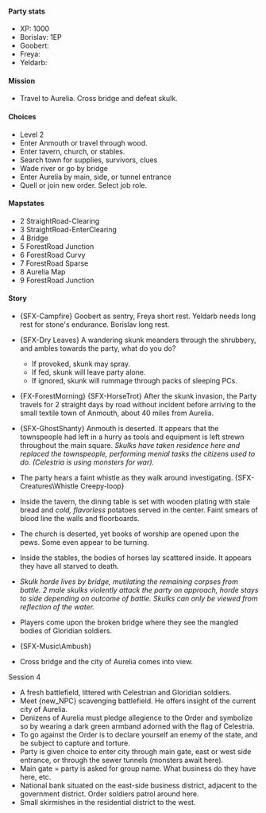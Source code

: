#### Party stats
- XP: 1000
- Borislav: 1EP
- Goobert:
- Freya:
- Yeldarb:
#### Mission
- Travel to Aurelia. Cross bridge and defeat skulk.
#### Choices
- Level 2
- Enter Anmouth or travel through wood.
- Enter tavern, church, or stables.
- Search town for supplies, survivors, clues
- Wade river or go by bridge
- Enter Aurelia by main, side, or tunnel entrance
- Quell or join new order. Select job role.
#### Mapstates
- 2 StraightRoad-Clearing
- 3 StraightRoad-EnterClearing
- 4 Bridge
- 5 ForestRoad Junction
- 6 ForestRoad Curvy
- 7 ForestRoad Sparse
- 8 Aurelia Map
- 9 ForestRoad Junction
#### Story
- {SFX-Campfire} Goobert as sentry, Freya short rest. Yeldarb needs long rest for stone's endurance. Borislav long rest.
- {SFX-Dry Leaves} A wandering skunk meanders through the shrubbery, and ambles towards the party, what do you do?
	- If provoked, skunk may spray.
	- If fed, skunk will leave party alone.
	- If ignored, skunk will rummage through packs of sleeping PCs.
- {FX-ForestMorning} {SFX-HorseTrot} After the skunk invasion, the Party travels for 2 straight days by road without incident before arriving to the small textile town of Anmouth, about 40 miles from Aurelia.
- {SFX-GhostShanty} Anmouth is deserted. It appears that the townspeople had left in a hurry as tools and equipment is left strewn throughout the main square. *Skulks have taken residence here and replaced the townspeople, performing menial tasks the citizens used to do. (Celestria is using monsters for war).*
- The party hears a faint whistle as they walk around investigating. {SFX-Creatures\\Whistle Creepy-loop}

- Inside the tavern, the dining table is set with wooden plating with stale bread and *cold, flavorless* potatoes served in the center. Faint smears of blood line the walls and floorboards.
- The church is deserted, yet books of worship are opened upon the pews. Some even appear to be turning.
- Inside the stables, the bodies of horses lay scattered inside. It appears they have all starved to death.

- *Skulk horde lives by bridge, mutilating the remaining corpses from battle. 2 male skulks violently attack the party on approach, horde stays to side depending on outcome of battle. Skulks can only be viewed from reflection of the water.*
- Players come upon the broken bridge where they see the mangled bodies of Gloridian soldiers.
- {SFX-Music\\Ambush}
- Cross bridge and the city of Aurelia comes into view.

Session 4
- A fresh battlefield, littered with Celestrian and Gloridian soldiers.
- Meet {new_NPC} scavenging battlefield. He offers insight of the current city of Aurelia.
- Denizens of Aurelia must pledge allegience to the Order and symbolize so by wearing a dark green armband adorned with the flag of Celestria.
- To go against the Order is to declare yourself an enemy of the state, and be subject to capture and torture.
- Party is given choice to enter city through main gate, east or west side entrance, or through the sewer tunnels (monsters await here).
- Main gate = party is asked for group name. What business do they have here, etc.
- National bank situated on the east-side business district, adjacent to the government district. Order soldiers patrol around here.
- Small skirmishes in the residential district to the west.
